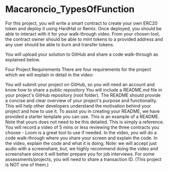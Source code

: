 # Macaroncio_TypesOfFunction
For this project, you will write a smart contract to create your own ERC20 token and deploy it using HardHat or Remix. Once deployed, you should be able to interact with it for your walk-through video. From your chosen tool, the contract owner should be able to mint tokens to a provided address and any user should be able to burn and transfer tokens.

You will upload your solution to GitHub and share a code walk-through as explained below.

Four Project Requirements
There are four requirements for the project which we will explain in detail in the video:

You will submit your project on GitHub, so you will need an account and know how to share a public repository
You will include a README.md file in your project's GitHub repository (root folder). The README should provide a concise and clear overview of your project's purpose and functionality. This will help other developers understand the motivation behind your project and how to use it.
To assist you in creating your README, we have provided a starter template you can use.
This is an example of a README. Note that yours does not need to be this detailed. This is simply a reference.
You will record a video of 5 mins or less reviewing the three contracts you choose - Loom is a great tool to use if needed.
In the video, you will do a code walk-through where you share your screen and explain the code. In the video, explain the code and what it is doing.
Note: we will accept just audio with a screenshare, but, we highly recommend doing the video and screenshare since it will better prepare you for job interviews.
For some assessments/projects, you will need to share a transaction ID. (This project is NOT one of them.)
